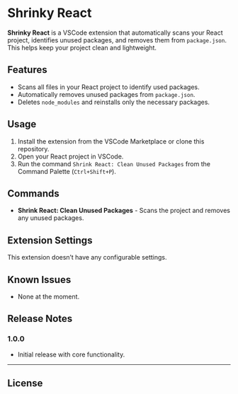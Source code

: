 # Shrinky React

**Shrinky React** is a VSCode extension that automatically scans your React project, identifies unused packages, and removes them from `package.json`. This helps keep your project clean and lightweight.

## Features

- Scans all files in your React project to identify used packages.
- Automatically removes unused packages from `package.json`.
- Deletes `node_modules` and reinstalls only the necessary packages.

## Usage

1. Install the extension from the VSCode Marketplace or clone this repository.
2. Open your React project in VSCode.
3. Run the command `Shrink React: Clean Unused Packages` from the Command Palette (`Ctrl+Shift+P`).

## Commands

- **Shrink React: Clean Unused Packages** - Scans the project and removes any unused packages.

## Extension Settings

This extension doesn’t have any configurable settings.

## Known Issues

- None at the moment.

## Release Notes

### 1.0.0

- Initial release with core functionality.

---

## License
